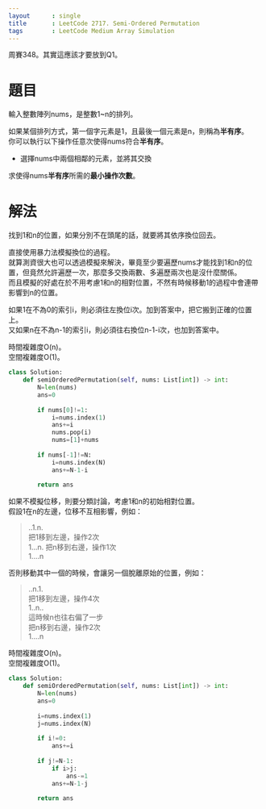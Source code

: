 ```yaml
--- 
layout      : single
title       : LeetCode 2717. Semi-Ordered Permutation
tags        : LeetCode Medium Array Simulation
---
```

周賽348。其實這應該才要放到Q1。  

# 題目
輸入整數陣列nums，是整數1\~n的排列。  

如果某個排列方式，第一個字元素是1，且最後一個元素是n，則稱為**半有序**。  
你可以執行以下操作任意次使得nums符合**半有序**。  
- 選擇nums中兩個相鄰的元素，並將其交換  

求使得nums**半有序**所需的**最小操作次數**。  

# 解法
找到1和n的位置，如果分別不在頭尾的話，就要將其依序換位回去。  

直接使用暴力法模擬換位的過程。  
就算測資很大也可以透過模擬來解決，畢竟至少要遍歷nums才能找到1和n的位置，但竟然允許遍歷一次，那麼多交換兩數、多遍歷兩次也是沒什麼關係。  
而且模擬的好處在於不用考慮1和n的相對位置，不然有時候移動1的過程中會連帶影響到n的位置。  

如果1在不為0的索引i，則必須往左換位i次。加到答案中，把它搬到正確的位置上。  
又如果n在不為n-1的索引i，則必須往右換位n-1-i次，也加到答案中。  

時間複雜度O(n)。  
空間複雜度O(1)。  

```python
class Solution:
    def semiOrderedPermutation(self, nums: List[int]) -> int:
        N=len(nums)
        ans=0
        
        if nums[0]!=1:
            i=nums.index(1)
            ans+=i
            nums.pop(i)
            nums=[1]+nums
            
        if nums[-1]!=N:
            i=nums.index(N)
            ans+=N-1-i
        
        return ans
```

如果不模擬位移，則要分類討論，考慮1和n的初始相對位置。  
假設1在n的左邊，位移不互相影響，例如：  
> ..1.n.    
> 把1移到左邊，操作2次  
> 1...n.
> 把n移到右邊，操作1次  
> 1....n  

否則移動其中一個的時候，會讓另一個脫離原始的位置，例如：  
> ..n.1.  
> 把1移到左邊，操作4次  
> 1..n..  
> 這時候n也往右偏了一步  
> 把n移到右邊，操作2次  
> 1....n  

時間複雜度O(n)。  
空間複雜度O(1)。  

```python
class Solution:
    def semiOrderedPermutation(self, nums: List[int]) -> int:
        N=len(nums)
        ans=0
        
        i=nums.index(1)
        j=nums.index(N)
        
        if i!=0:
            ans+=i
            
        if j!=N-1:
            if i>j:
                ans-=1
            ans+=N-1-j
        
        return ans
```